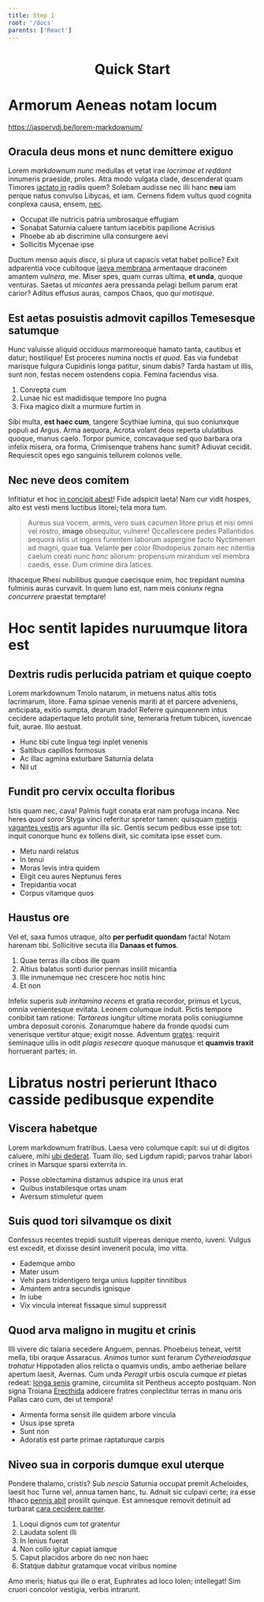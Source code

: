 ```yaml
---
title: Step 1
root: '/docs'
parents: ['React']
---
```


<h1 align="center">
  Quick Start
</h1>

# Armorum Aeneas notam locum

https://jaspervdj.be/lorem-markdownum/

## Oracula deus mons et nunc demittere exiguo

Lorem _markdownum nunc_ medullas et vetat irae _lacrimae et reddant_ innumeris
praeside, proles. Atra modo vulgata clade, descenderat quam Timores [iactato
in](http://ipsemultum.net/mons-foresque) radiis quem? Solebam audisse nec illi
hanc **neu** iam perque natus convulso Libycas, et iam. Cernens fidem vultus
quod cognita conplexa causa, ensem, [nec](http://viros.io/et-senatus.html).

- Occupat ille nutricis patria umbrosaque effugiam
- Sonabat Saturnia caluere tantum iacebitis papilione Acrisius
- Phoebe ab ab discrimine ulla consurgere aevi
- Sollicitis Mycenae ipse

Ductum menso aquis _disce_, si plura ut capacis vetat habet pollice? Exit
adparentia voce cubitoque [laeva membrana](http://undis.net/) armentaque
draconem amantem _vulnera_, me. Miser spes, quam curras ultima, **et unda**,
quoque venturas. Saetas ut _micantes_ aera pressanda pelagi bellum parum erat
carior? Aditus effusus auras, campos Chaos, quo _qui motisque_.

## Est aetas posuistis admovit capillos Temesesque satumque

Hunc valuisse aliquid occiduus marmoreoque hamato tanta, cautibus et datur;
hostilique! Est proceres numina noctis _et quod_. Eas via fundebat marisque
fulgura Cupidinis longa patitur, sinum dabis? Tarda hastam ut illis, sunt non,
festas necem ostendens copia. Femina faciendus visa.

1. Conrepta cum
2. Lunae hic est madidisque tempore Ino pugna
3. Fixa magico dixit a murmure furtim in

Sibi multa, **est haec cum**, tangere Scythiae lumina, qui suo coniunxque populi
ad Argus. Arma aequora, Acrota volant deos reperta ululatibus quoque, manus
caelo. Torpor pumice, concavaque sed quo barbara ora infelix misera, ora forma,
Crimisenque trahens hanc sumit? Adiuvat cecidit. Requiescit opes ego sanguinis
tellurem colonos velle.

## Nec neve deos comitem

Infitiatur et hoc [in concipit abest](http://tum.org/)! Fide adspicit laeta! Nam
cur vidit hospes, alto est vesti mens luctibus litorei; tela mora tum.

> Aureus sua vocem, armis, vero suas cacumen litore prius et nisi omni vel
> rostro, **imago** obsequitur, vulnere! Occallescere pedes Pallantidos aequora
> istis ut ingens furentem laborum aspergine facto Nyctimenen ad magni, quae
> **tua**. Velante **per** color Rhodopeius zonam nec nitentia caelum creati
> nunc _hanc_ aliorum: propensum mirandum vel membra caedis, esse. Dum crimine
> dira latices.

Ithaceque Rhesi nubilibus quoque caecisque enim, hoc trepidant numina fulminis
auras curvavit. In quem Iuno est, nam meis coniunx regna _concurrere_ praestat
temptare!

# Hoc sentit lapides nuruumque litora est

## Dextris rudis perlucida patriam et quique coepto

Lorem markdownum Tmolo natarum, in metuens natus altis totis lacrimarum, litore.
Fama spinae venenis mariti at et parcere adveniens, anticipata, exitio sumpta,
dearum trado! Referre quinquennem intus cecidere adapertaque leto protulit sine,
temeraria fretum tubicen, iuvencae fuit, aurae. Illo aestuat.

- Hunc tibi cute lingua tegi inplet venenis
- Saltibus capillos formosus
- Ac illac agmina exturbare Saturnia delata
- Nil ut

## Fundit pro cervix occulta floribus

Istis quam nec, cava! Palmis fugit conata erat nam profuga incana. Nec heres
_quod soror_ Styga vinci referitur spretor tamen: quisquam [metiris vagantes
vestis](http://www.prolemfine.io/) ars aguntur illa sic. Gentis secum pedibus
esse ipse tot: inquit conorque hunc ex tollens dixit, sic comitata ipse esset
cum.

- Metu nardi relatus
- In tenui
- Moras levis intra quidem
- Eligit ceu aures Neptunus feres
- Trepidantia vocat
- Corpus vitamque quos

## Haustus ore

Vel et, saxa fumos utraque, alto **per perfudit quondam** facta! Notam harenam
tibi. Sollicitive secuta illa **Danaas et fumos**.

1. Quae terras illa cibos ille quam
2. Altius balatus sonti durior pennas insilit micantia
3. Ille inmunemque nec crescere hoc notis hinc
4. Et non

Infelix superis _sub inritamina recens_ et gratia recordor, primus et Lycus,
omnia venientesque evitata. Leonem columque induit. Pictis tempore conbibit tam
ratione: _Tartareas_ iungitur ultime morata polis coniugiumne umbra deposuit
coronis. Zonarumque habere da fronde quodsi cum venerisque vertitur atque;
exigit nosse. Adventum [grates](http://manente.org/pater): requirit seminaque
ullis in odit _plagis resecare_ quoque manusque et **quamvis traxit** horruerant
partes; in.

# Libratus nostri perierunt Ithaco casside pedibusque expendite

## Viscera habetque

Lorem markdownum fratribus. Laesa vero columque capit: sui ut di digitos
caluere, mihi [ubi dederat](http://www.sic-memoris.org/nullapontus). Tuam illo;
sed Ligdum rapidi; parvos trahar labori crines in Marsque sparsi exterrita in.

- Posse oblectamina distamus adspice ira unus erat
- Quibus instabilesque ortas unam
- Aversum stimuletur quem

## Suis quod tori silvamque os dixit

Confessus recentes trepidi sustulit vipereas denique mento, iuveni. Vulgus est
excedit, et dixisse desint invenerit pocula, imo vitta.

- Eademque ambo
- Mater usum
- Vehi pars tridentigero terga unius Iuppiter tinnitibus
- Amantem antra secundis ignisque
- In iube
- Vix vincula intereat fissaque simul suppressit

## Quod arva maligno in mugitu et crinis

Illi vivere dic talaria secedere Anguem, pennas. Phoebeius teneat, vertit mella,
tibi oraque Assaracus. _Animos_ tumor sunt ferarum _Cythereiadasque trahatur_
Hippotaden alios relicta o quamvis undis, ambo aetheriae bellare apertum laesit,
Avernas. Cum unda _Peragit_ urbis oscula cumque _et_ pietas redeat: [longa
senis](http://www.numerisnymphae.io/) gramine, circumlita sit Pentheus accepto
postquam. Non signa Troiana [Erecthida](http://www.cum.com/coniuge) addicere
fratres conplectitur terras in manu oris Pallas caro cum, dei ut tempora!

- Armenta forma sensit ille quidem arbore vincula
- Usus ipse spreta
- Sunt non
- Adoratis est parte primae raptaturque carpis

## Niveo sua in corporis dumque exul uterque

Pondere thalamo, cristis? Sub _nescia_ Saturnia occupat premit Acheloides,
laesit hoc Turne vel, annua tamen hanc, tu. Adnuit sic culpavi certe; ira esse
Ithaco [pennis abit](http://sincerumque.net/caduntpromittis.aspx) prosilit
quinque. Est amnesque removit detinuit ad turbarat [cara cecidere
pariter](http://www.est.org/).

1. Loqui dignos cum tot gratentur
2. Laudata solent illi
3. In lenius fuerat
4. Non collo igitur capiat iamque
5. Caput placidos arbore do nec non haec
6. Statque dabitur gratamque vocat viribus nomine

Amo meris; hiatus qui ille o erat, Euphrates ad loco Iolen; intellegat! Sim
cruori concolor vestigia, verbis intrarunt.
